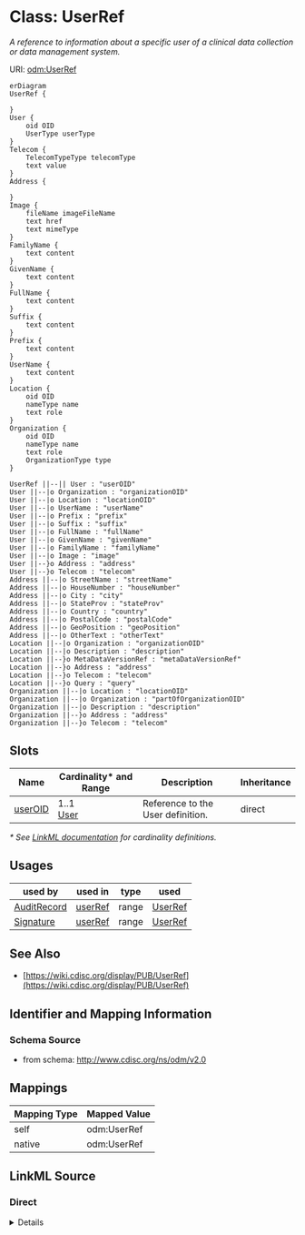 # Class: UserRef

_A reference to information about a specific user of a clinical data collection or data management system._




URI: [odm:UserRef](http://www.cdisc.org/ns/odm/v2.0/UserRef)


```mermaid
erDiagram
UserRef {

}
User {
    oid OID  
    UserType userType  
}
Telecom {
    TelecomTypeType telecomType  
    text value  
}
Address {

}
Image {
    fileName imageFileName  
    text href  
    text mimeType  
}
FamilyName {
    text content  
}
GivenName {
    text content  
}
FullName {
    text content  
}
Suffix {
    text content  
}
Prefix {
    text content  
}
UserName {
    text content  
}
Location {
    oid OID  
    nameType name  
    text role  
}
Organization {
    oid OID  
    nameType name  
    text role  
    OrganizationType type  
}

UserRef ||--|| User : "userOID"
User ||--|o Organization : "organizationOID"
User ||--|o Location : "locationOID"
User ||--|o UserName : "userName"
User ||--|o Prefix : "prefix"
User ||--|o Suffix : "suffix"
User ||--|o FullName : "fullName"
User ||--|o GivenName : "givenName"
User ||--|o FamilyName : "familyName"
User ||--|o Image : "image"
User ||--}o Address : "address"
User ||--}o Telecom : "telecom"
Address ||--|o StreetName : "streetName"
Address ||--|o HouseNumber : "houseNumber"
Address ||--|o City : "city"
Address ||--|o StateProv : "stateProv"
Address ||--|o Country : "country"
Address ||--|o PostalCode : "postalCode"
Address ||--|o GeoPosition : "geoPosition"
Address ||--|o OtherText : "otherText"
Location ||--|o Organization : "organizationOID"
Location ||--|o Description : "description"
Location ||--}o MetaDataVersionRef : "metaDataVersionRef"
Location ||--}o Address : "address"
Location ||--}o Telecom : "telecom"
Location ||--}o Query : "query"
Organization ||--|o Location : "locationOID"
Organization ||--|o Organization : "partOfOrganizationOID"
Organization ||--|o Description : "description"
Organization ||--}o Address : "address"
Organization ||--}o Telecom : "telecom"

```



<!-- no inheritance hierarchy -->


## Slots

| Name | Cardinality* and Range | Description | Inheritance |
| ---  | --- | --- | --- |
| [userOID](userOID.md) | 1..1 <br/> [User](User.md) | Reference to the User definition. | direct |

_* See [LinkML documentation](https://linkml.io/linkml/schemas/slots.html#slot-cardinality) for cardinality definitions._




## Usages

| used by | used in | type | used |
| ---  | --- | --- | --- |
| [AuditRecord](AuditRecord.md) | [userRef](userRef.md) | range | [UserRef](UserRef.md) |
| [Signature](Signature.md) | [userRef](userRef.md) | range | [UserRef](UserRef.md) |






## See Also

* [https://wiki.cdisc.org/display/PUB/UserRef](https://wiki.cdisc.org/display/PUB/UserRef)

## Identifier and Mapping Information







### Schema Source


* from schema: http://www.cdisc.org/ns/odm/v2.0





## Mappings

| Mapping Type | Mapped Value |
| ---  | ---  |
| self | odm:UserRef |
| native | odm:UserRef |





## LinkML Source

<!-- TODO: investigate https://stackoverflow.com/questions/37606292/how-to-create-tabbed-code-blocks-in-mkdocs-or-sphinx -->

### Direct

<details>
```yaml
name: UserRef
description: A reference to information about a specific user of a clinical data collection
  or data management system.
from_schema: http://www.cdisc.org/ns/odm/v2.0
see_also:
- https://wiki.cdisc.org/display/PUB/UserRef
rank: 1000
slots:
- userOID
slot_usage:
  userOID:
    name: userOID
    description: Reference to the User definition.
    comments:
    - 'Required

      Must match the OID attribute of an AdminData/User element. If used within a
      ClinicalData element, the ClinicalData StudyOID attribute must match the StudyOID
      attribute in the the AdminData element.'
    domain_of:
    - InvestigatorRef
    - UserRef
    range: User
    required: true
class_uri: odm:UserRef

```
</details>

### Induced

<details>
```yaml
name: UserRef
description: A reference to information about a specific user of a clinical data collection
  or data management system.
from_schema: http://www.cdisc.org/ns/odm/v2.0
see_also:
- https://wiki.cdisc.org/display/PUB/UserRef
rank: 1000
slot_usage:
  userOID:
    name: userOID
    description: Reference to the User definition.
    comments:
    - 'Required

      Must match the OID attribute of an AdminData/User element. If used within a
      ClinicalData element, the ClinicalData StudyOID attribute must match the StudyOID
      attribute in the the AdminData element.'
    domain_of:
    - InvestigatorRef
    - UserRef
    range: User
    required: true
attributes:
  userOID:
    name: userOID
    description: Reference to the User definition.
    comments:
    - 'Required

      Must match the OID attribute of an AdminData/User element. If used within a
      ClinicalData element, the ClinicalData StudyOID attribute must match the StudyOID
      attribute in the the AdminData element.'
    from_schema: http://www.cdisc.org/ns/odm/v2.0
    rank: 1000
    alias: userOID
    owner: UserRef
    domain_of:
    - InvestigatorRef
    - UserRef
    range: User
    required: true
class_uri: odm:UserRef

```
</details>